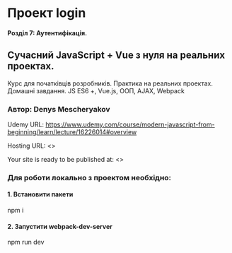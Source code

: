 # Проект login

#### Розділ 7: Аутентифікація.

## Сучасний JavaScript + Vue з нуля на реальних проектах.

Курс для початківців розробників. Практика на реальних проектах. Домашні завдання. JS ES6 +, Vue.js, ООП, AJAX, Webpack

### Автор: Denys Mescheryakov

Udemy URL: <https://www.udemy.com/course/modern-javascript-from-beginning/learn/lecture/16226014#overview>

Hosting URL: <>

Your site is ready to be published at: <>

### Для роботи локально з проектом необхідно:

#### 1. Встановити пакети

npm i

#### 2. Запустити webpack-dev-server

npm run dev
